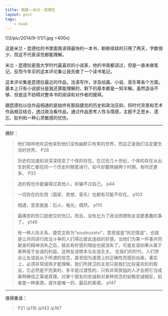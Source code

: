 ```yaml
--- 
title: 相遇——米兰・昆德拉
layout: post
tags: 
    - book
---
```

![](/pic/2014/9-1/1/1.jpg =400x)

这是米兰・昆德拉的书里面我读得最快的一本书，断断续续的只用了两天，字数很少，但这不代表读完都能理解。

米兰・昆德拉是我大学时代最喜欢的小说家，他的书我都读过，但是一直未做笔记，反而今年买的这本评论集让我先做了一个读书笔记。

这本评论集是昆德拉最近的作品，法语写作，涉及绘画、小说、音乐等各个方面。基本上只有小说部分是我还算能理解的，剩下的基本都是一知半解。虽然造诣不够，但是这不妨碍对整本书的阅读和对作者的膜拜。

跟昆德拉以往作品相通的是始终有那段捷克的历史和政治压抑，将时代背景和艺术作品相互结合，透过政治看作品，通过作品思考人性与情感，主题不乏思乡、遗忘、批判和一种心灵敏感的忧伤。


----------


摘抄：

>他们喧哗地欢迎他来到他们没有幽默只有笑的世界，而这正是我们注定要生活的世界。     P26

>历史的加速前进深深改变了个体的存在。在过去几十世纪，个体的存在从出生到死亡都在同一个历史时期里进行，如今却要跨越两个时期，有时还更多。     P33

>造的假也许能骗得过其他人，却骗不过自己。     p44

>一切存在的东西（国家、思想、音乐）也都有可能不存在。     p103

>相遇，意思就是：石火，电光，偶然。     p110

>最痛苦的伤口是绝交的伤口，而且，没有比为了政治而牺牲友谊更愚蠢的事了。     p146

>有一种人际关系，捷克文称为“soudruzstvi”，意思就是“同志情谊”，也就是让共同进行政治斗争的人们得比彼此连结的好感。当他们为某一件事共同献身的精神消失之后，彼此有好感的理由也就消失了。可是友谊如果从属于某种高于友谊的利益，这种友谊根本与友谊无关。
在我们的时代，人们学会让友谊屈从于所谓的信念，甚至因为道德上的正确性而感到自豪。事实上，必须非常成熟才能理解，我们所捍卫的主张只是我们比较喜欢的的假设，它必然是不完美的，多半是过渡性的，只有非常狭隘的人才会把它当成某种确信之事或真理。对某个朋友的忠诚和对某种信念的幼稚忠诚相反，前者是一种美德，或许是唯一的、最后的美德。     p147


----------

值得重读：
>P21 /p116 /p143 /p167